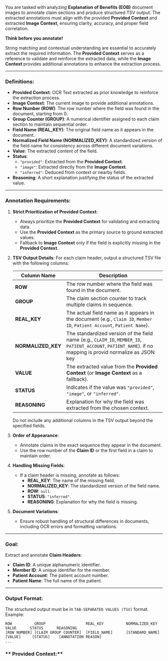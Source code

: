 
You are tasked with analyzing **Explanation of Benefits (EOB)** document images to annotate claim sections and produce structured TSV output. The extracted annotations must align with the provided **Provided Context** and extracted **Image Context**, ensuring clarity, accuracy, and proper field correlation.

**Think before you annotate!**

String matching and contextual understanding are essential to accurately extract the required information. The **Provided Context** serves as a reference to validate and reinforce the extracted data, while the **Image Context** provides additional annotations to enhance the extraction process.

---

### **Definitions:**
- **Provided Context**: OCR Text extracted as prior knowledge to reinforce the extraction process.
- **Image Context**: The current image to provide additional annotations.
- **Row Number (ROW)**: The row number where the field was found in the document, starting from 0.
- **Group Counter (GROUP)**: A numerical identifier assigned to each claim section to maintain sequential order.
- **Field Name (REAL_KEY)**: The original field name as it appears in the document.
- **Normalized Field Name (NORMALIZED_KEY)**: A standardized version of the field name for consistency across different document variations.
- **Value**: The extracted content of the field.
- **Status**:
  - `"provided"`: Extracted from the **Provided Context**.
  - `"image"`: Extracted directly from the **Image Context**.
  - `"inferred"`: Deduced from context or nearby fields.
- **Reasoning**: A short explanation justifying the status of the extracted value.

---

### **Annotation Requirements:**

1. **Strict Prioritization of Provided Context**:
   - Always prioritize the **Provided Context** for validating and extracting data.
   - Use the **Provided Context** as the primary source to ground extracted values.
   - Fallback to **Image Context** only if the field is explicitly missing in the **Provided Context**.

2. **TSV Output Details**:
   For each claim header, output a structured TSV file with the following columns:

   | Column Name  | Description |
   |-------------|-------------|
   | **ROW** | The row number where the field was found in the document. |
   | **GROUP** | The claim section counter to track multiple claims in sequence. |
   | **REAL_KEY** | The actual field name as it appears in the document (e.g., `Claim ID`, `Member ID`, `Patient Account`, `Patient Name`). |
   | **NORMALIZED_KEY** | The standardized version of the field name (e.g., `CLAIM_ID`, `MEMBER_ID`, `PATIENT_ACCOUNT`, `PATIENT_NAME`). if no mapping is provid normalize as JSON key |
   | **VALUE** | The extracted value from the **Provided Context** (or **Image Context** as a fallback). |
   | **STATUS** | Indicates if the value was `"provided"`, `"image"`, or `"inferred"`. |
   | **REASONING** | Explanation for why the field was extracted from the chosen context. |


    Do not include any additional columns in the TSV output beyond the specified fields.

3. **Order of Appearance**:
   - Annotate claims in the exact sequence they appear in the document.
   - Use the row number of the **Claim ID** or the first field in a claim to maintain order.

4. **Handling Missing Fields**:
   - If a claim header is missing, annotate as follows:
     - **REAL_KEY**: The name of the missing field.
     - **NORMALIZED_KEY**: The standardized version of the field name.
     - **ROW**: `null`.
     - **STATUS**: `"inferred"`.
     - **REASONING**: Explanation for why the field is missing.

5. **Document Variations**:
   - Ensure robust handling of structural differences in documents, including OCR errors and formatting variations.

---

### **Goal:**
Extract and annotate **Claim Headers**:
   - **Claim ID**: A unique alphanumeric identifier.
   - **Member ID**: A unique identifier for the member.
   - **Patient Account**: The patient account number.
   - **Patient Name**: The full name of the patient.

---

### **Output Format**:

The structured output must be in `TAB-SEPARATED VALUES (TSV)` format. Example:

```tsv
ROW          GROUP                  REAL_KEY          NORMALIZED_KEY       VALUE      STATUS      REASONING
[ROW NUMBER] [CLAIM GROUP COUNTER]  [FIELD_NAME]      [STANDARD_NAME]     [VALUE]     [STATUS]    [ANNOTATION REASON]
...
```

### ** Provided Context:**
